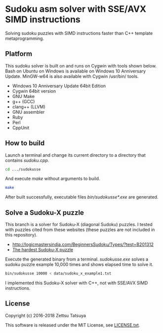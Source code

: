 # Sudoku asm solver with SSE/AVX SIMD instructions

Solving sudoku puzzles with SIMD instructions faster than C++ template metaprogramming.

## Platform

This sudoku solver is built on and runs on Cygwin with tools shown
below. Bash on Ubuntu on Windows is available on Windows 10
Anniversary Update.  MinGW-w64 is also available with Cygwin /usr/bin/
tools.

* Windows 10 Anniversary Update 64bit Edition
* Cygwin 64bit version
* GNU Make
* g++ (GCC)
* clang++ (LLVM)
* GNU assembler
* Ruby
* Perl
* CppUnit

## How to build

Launch a terminal and change its current directory to a directory
that contains _sudoku.cpp_.

```bash
cd .../sudokusse
```

And execute _make_ without arguments to build.

```bash
make
```

After built successfully, executable files _bin/sudokusse*.exe_ are generated.

## Solve a Sudoku-X puzzle

This branch is a solver for Sudoku-X (diagonal Sudoku) puzzles. I tested with puzzles cited from these websites (these puzzles are not included in this repository).

* http://logicmastersindia.com/BeginnersSudoku/Types/?test=B201312
* [The hardest Sudoku-X puzzle](http://www.sudocue.net/minx.php)

Execute the generated binary from a terminal. _sudokusse.exe_ solves a
sudoku puzzle example 10,000 times and shows elapsed time to solve it.

```bash
bin/sudokusse 10000 < data/sudoku_x_example1.txt
```

I implemented this Sudoku-X solver with C++, not with SSE/AVX SIMD instructions.

## License

Copyright (c) 2016-2018 Zettsu Tatsuya

This software is released under the MIT License, see [LICENSE.txt](LICENSE.txt).
